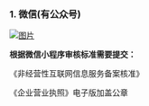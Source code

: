 ### 1. 微信(有公众号)

[![图片](https://qrss.gameseed.cn/shareyou/doc/pro/6feb8257-d0e5-4d27-a43d-ca0de967ecf9.002.png "图片")](https://qrss.gameseed.cn/shareyou/doc/pro/6feb8257-d0e5-4d27-a43d-ca0de967ecf9.002.png)

**根据微信小程序审核标准需要提交：**

《非经营性互联网信息服务备案核准》

《企业营业执照》电子版加盖公章